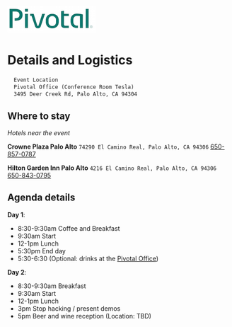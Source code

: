# ![Pivotal Logo](img/pivotal_logo_sm.png)

# Details and Logistics #

```
  Event Location
  Pivotal Office (Conference Room Tesla)
  3495 Deer Creek Rd, Palo Alto, CA 94304

```

## Where to stay
_Hotels near the event_

__Crowne Plaza Palo Alto__
``74290 El Camino Real, Palo Alto, CA 94306`` [650-857-0787](tel:650-857-0787)

__Hilton Garden Inn Palo Alto__
``4216 El Camino Real, Palo Alto, CA 94306`` [650-843-0795 ](tel:650-843-0795 )

## Agenda details

__Day 1__:

- 8:30-9:30am Coffee and Breakfast
- 9:30am Start
- 12-1pm Lunch
- 5:30pm End day
- 5:30-6:30 (Optional: drinks at the [Pivotal Office](https://goo.gl/mPE3po))

__Day 2__:

 - 8:30-9:30am Breakfast
 - 9:30am Start
 - 12-1pm Lunch
 - 3pm Stop hacking / present demos
 - 5pm Beer and wine reception (Location: TBD)
 


